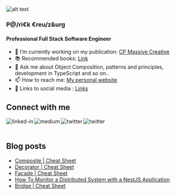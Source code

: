 ![alt text](https://patrickcreutzburg.de/assets/images/about-me/about-me_banner.jpg)

### P@/ri€k €reu/z&urg
#### Professional Full Stack Software Engineer

- 🔭 I’m currently working on my publication: [CP Massive Creative](https://medium.com/cp-massive-programming)
- 📚 Recommended books: [Link](https://patrickcreutzburg.de/recommended-books) 
- 💬 Ask me about Object Composition, patterns and principles, development in TypeScript and so on..
- 📫 How to reach me: [My personal website](https://patrickcreutzburg.de)
- 🔗 Links to social media : [Links](https://patrickcreutzburg.de/links)

## Connect with me

[<img align="left" alt="linked-in" src="https://img.shields.io/badge/linkedin-%230077B5.svg?&style=for-the-badge&logo=linkedin&logoColor=white" />](https://www.linkedin.com/in/patrick-creutzburg/)
[<img align="left" alt="medium" src="https://img.shields.io/badge/medium-%2312100E.svg?&style=for-the-badge&logo=medium&logoColor=white" />](https://medium.com/cp-massive-programming)
[<img align="left" alt="twitter" src="https://img.shields.io/badge/twitter-%231DA1F2.svg?&style=for-the-badge&logo=twitter&logoColor=white" />](https://twitter.com/Itchimonji)
[<img align="left" alt="twitter" src="https://img.shields.io/badge/instagram-%23fe5341.svg?&style=for-the-badge&logo=instagram&logoColor=white" />](https://www.instagram.com/cpmassiveprogramming/)

<br>
<br>

## Blog posts
<!-- BLOG-POST-LIST:START -->
- [Composite | Cheat Sheet](https://medium.com/cp-massive-programming/composite-cheat-sheet-6c463a11b3df?source=rss-ff8233d2c1a2------2)
- [Decorator | Cheat Sheet](https://medium.com/cp-massive-programming/decorator-cheat-sheet-1ed5a3ffc8d3?source=rss-ff8233d2c1a2------2)
- [Facade | Cheat Sheet](https://medium.com/cp-massive-programming/facade-cheat-sheet-7ae790b07d77?source=rss-ff8233d2c1a2------2)
- [How To Monitor a Distributed System with a NestJS Application](https://medium.com/cp-massive-programming/how-to-monitor-a-distributed-system-with-a-nestjs-application-edb86d170d4e?source=rss-ff8233d2c1a2------2)
- [Bridge | Cheat Sheet](https://medium.com/cp-massive-programming/bridge-cheat-sheet-b30e6008b3c3?source=rss-ff8233d2c1a2------2)
<!-- BLOG-POST-LIST:END -->
